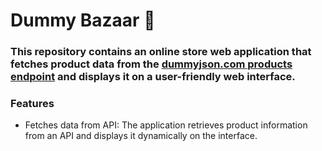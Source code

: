 # Dummy Bazaar :handbag:

### This repository contains an online store web application that fetches product data from the [dummyjson.com products endpoint](https://dummyjson.com/products) and displays it on a user-friendly web interface.

### Features
- Fetches data from API: The application retrieves product information from an API and displays it dynamically on the interface.


